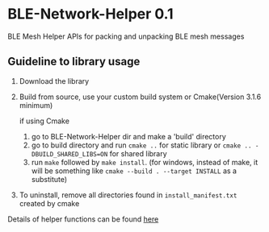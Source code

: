# BLE-Network-Helper 0.1
BLE Mesh Helper APIs for packing and unpacking BLE mesh messages

## Guideline to library usage
1. Download the library 
2. Build from source, use your custom build system or Cmake(Version 3.1.6 minimum) 
  
    if using Cmake
    1. go to BLE-Network-Helper dir and make a 'build' directory
    2. go to build directory and run `cmake ..` for static library or `cmake .. -DBUILD_SHARED_LIBS=ON` for shared library
    3. run `make` followed by `make install`. (for windows, instead of make, it will be something like `cmake --build . --target INSTALL` as a substitute)
3. To uninstall, remove all directories found in `install_manifest.txt ` created by cmake

Details of helper functions can be found [here](https://github.com/Shane555/BLE-Network-Helper/tree/main/documentation
)
